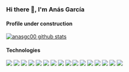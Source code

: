 ### Hi there 👋, I'm Anás García
#### Profile under construction


[![anasgc00 github stats](https://github-readme-stats.vercel.app/api?username=anasgc00&show_icons=true&hide_border=true)](https://github.com/anasgc00)

#### Technologies 
<img src="https://img.shields.io/badge/Python-282C34?style=for-the-badge&logo=python"/> <img src="https://img.shields.io/badge/FastApi-282C34?style=for-the-badge&logo=fastapi"/> 
<img src="https://img.shields.io/badge/Django-282C34?style=for-the-badge&logo=Django"/> <img src="https://img.shields.io/badge/Dart-282C34?style=for-the-badge&logo=dart"/> 
<img src="https://img.shields.io/badge/Flutter-282C34?style=for-the-badge&logo=flutter"/> <img src="https://img.shields.io/badge/PHP-282C34?style=for-the-badge&logo=php"/> 
<img src="https://img.shields.io/badge/Laravel-282C34?style=for-the-badge&logo=laravel"/> <img src="https://img.shields.io/badge/Vue.js-282C34?style=for-the-badge&logo=vue.js"/> 
<img src="https://img.shields.io/badge/Node.JS-282C34?style=for-the-badge&logo=node.js"/> <img src="https://img.shields.io/badge/HTML5-282C34?style=for-the-badge&logo=html5"/> 
<img src="https://img.shields.io/badge/CSS3-282C34?style=for-the-badge&logo=css3"/> <img src="https://img.shields.io/badge/JavaScript-282C34?style=for-the-badge&logo=javascript"/> 
<img src="https://img.shields.io/badge/Linux-282C34?style=for-the-badge&logo=linux"/> <img src="https://img.shields.io/badge/Android-282C34?style=for-the-badge&logo=android"/> 
<img src="https://img.shields.io/badge/Docker-282C34?style=for-the-badge&logo=docker"/> <img src="https://img.shields.io/badge/Git-282C34?style=for-the-badge&logo=git"/>


